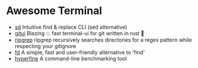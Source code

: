 # Awesome Terminal

- [sd](https://github.com/chmln/sd) Intuitive find & replace CLI (sed alternative)
- [gitui](https://github.com/extrawurst/gitui) Blazing 💥 fast terminal-ui for git written in rust 🦀
- [ripgrep](https://github.com/BurntSushi/ripgrep) ripgrep recursively searches directories for a regex pattern while respecting your gitignore
- [fd](https://github.com/sharkdp/fd) A simple, fast and user-friendly alternative to 'find'
- [hyperfine](https://github.com/sharkdp/hyperfine) A command-line benchmarking tool
